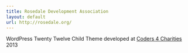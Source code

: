 ```yaml
---
title: Rosedale Development Association
layout: default
url: http://rosedale.org/
---
```


WordPress Twenty Twelve Child Theme developed at <a href="http://coders4charities.org/" title="Coders 4 Charities">Coders 4 Charities</a> 2013